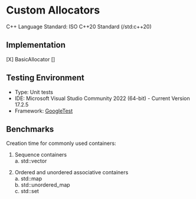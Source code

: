 # Custom Allocators  
C++ Language Standard: ISO C++20 Standard (/std:c++20)
## Implementation 
[X] BasicAllocator
[]
## Testing Environment
- Type: Unit tests   
- IDE: Microsoft Visual Studio Community 2022 (64-bit) - Current
Version 17.2.5   
- Framework: [GoogleTest](http://google.github.io/googletest/)  
## Benchmarks  
Creation time for commonly used containers:
1. Sequence containers    
	a. std::vector  

2. Ordered and unordered associative containers    
	a. std::map    
	b. std::unordered_map    
	c. std::set    
